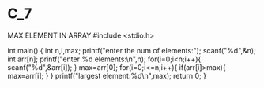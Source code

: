 # C_7
MAX ELEMENT IN ARRAY
#include <stdio.h>

int main() 
{
    int n,i,max;
    printf("enter the num of elements:");
    scanf("%d",&n);
    int arr[n];
    printf("enter %d elements:\n",n);
    for(i=0;i<n;i++){
        scanf("%d",&arr[i]);
    }
    max=arr[0];
    for(i=0;i<=n;i++){
        if(arr[i]>max){
            max=arr[i];
        }
    }
    printf("largest element:%d\n",max);
    return 0;
}

